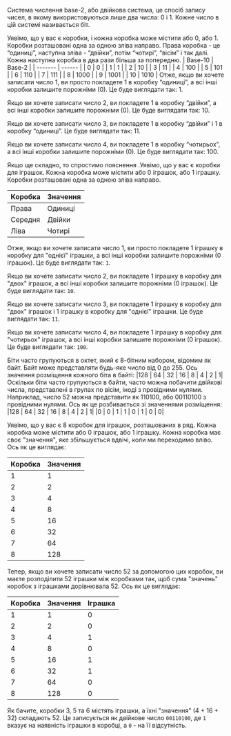 Система числення base-2, або двійкова система, це спосіб запису чисел, в якому використовуються лише два числа: 0 і 1. Кожне число в цій системі називається біт.

Уявімо, що у вас є коробки, і кожна коробка може містити або 0, або 1. Коробки розташовані одна за одною зліва направо. Права коробка - це “одиниці”, наступна зліва - “двійки”, потім “чотирі”, “вісім” і так далі. Кожна наступна коробка в два рази більша за попередню.
| Base-10 | Base-2 |
| ------- | ------ |
|    0    |  0     |
|    1    |  1     |
|    2    |  10    |
|    3    |  11    |
|    4    |  100   |
|    5    |  101   |
|    6    |  110   |
|    7    |  111   |
|    8    |  1000  |
|    9    |  1001  |
|    10   |  1010  |
Отже, якщо ви хочете записати число 1, ви просто покладете 1 в коробку “одиниці”, а всі інші коробки залишите порожніми (0). Це буде виглядати так: 1.

Якщо ви хочете записати число 2, ви покладете 1 в коробку “двійки”, а всі інші коробки залишите порожніми (0). Це буде виглядати так: 10.

Якщо ви хочете записати число 3, ви покладете 1 в коробку “двійки” і 1 в коробку “одиниці”. Це буде виглядати так: 11.

Якщо ви хочете записати число 4, ви покладете 1 в коробку “чотирьох”, а всі інші коробки залишите порожніми (0). Це буде виглядати так: 100.

Якщо ще складно, то спростимо пояснення .Уявімо, що у вас є коробки для іграшок. Кожна коробка може містити або 0 іграшок, або 1 іграшку. Коробки розташовані одна за одною зліва направо. 

| Коробка | Значення |
| ------- | -------- |
| Права   | Одиниці  |
| Середня | Двійки   |
| Ліва    | Чотирі   |

Отже, якщо ви хочете записати число 1, ви просто покладете 1 іграшку в коробку для "однієї" іграшки, а всі інші коробки залишите порожніми (0 іграшок). Це буде виглядати так: `1`.

Якщо ви хочете записати число 2, ви покладете 1 іграшку в коробку для "двох" іграшок, а всі інші коробки залишите порожніми (0 іграшок). Це буде виглядати так: `10`.

Якщо ви хочете записати число 3, ви покладете 1 іграшку в коробку для "двох" іграшок і 1 іграшку в коробку для "однієї" іграшки. Це буде виглядати так: `11`.

Якщо ви хочете записати число 4, ви покладете 1 іграшку в коробку для "чотирьох" іграшок, а всі інші коробки залишите порожніми (0 іграшок). Це буде виглядати так: `100`.


Біти часто групуються в октет, який є 8-бітним набором, відомим як байт. Байт може представляти будь-яке число від 0 до 255. Ось значення розміщення кожного біта в байті: 
|128 | 64 | 32 | 16 | 8 | 4 | 2 | 1|
Оскільки біти часто групуються в байти, часто можна побачити двійкові числа, представлені в групах по вісім, іноді з провідними нулями. Наприклад, число 52 можна представити як 110100, або 00110100 з провідними нулями. Ось як це розбивається зі значеннями розміщення: 
|128 | 64 | 32 | 16 | 8 | 4 | 2 | 1|
|0 |  0 |  1 |  1 | 0 | 1 | 0 | 0|


Уявімо, що у вас є 8 коробок для іграшок, розташованих в ряд. Кожна коробка може містити або 0 іграшок, або 1 іграшку. Кожна коробка має своє "значення", яке збільшується вдвічі, коли ми переходимо вліво. Ось як це виглядає:

| Коробка | Значення |
| ------- | -------- |
| 1       | 1        |
| 2       | 2        |
| 3       | 4        |
| 4       | 8        |
| 5       | 16       |
| 6       | 32       |
| 7       | 64       |
| 8       | 128      |

Тепер, якщо ви хочете записати число 52 за допомогою цих коробок, ви маєте розподілити 52 іграшки між коробками так, щоб сума "значень" коробок з іграшками дорівнювала 52. Ось як це виглядає:

| Коробка | Значення | Іграшка |
| ------- | -------- | ------- |
| 1       | 1        | 0       |
| 2       | 2        | 0       |
| 3       | 4        | 1       |
| 4       | 8        | 0       |
| 5       | 16       | 1       |
| 6       | 32       | 1       |
| 7       | 64       | 0       |
| 8       | 128      | 0       |

Як бачите, коробки 3, 5 та 6 містять іграшки, а їхні "значення" (4 + 16 + 32) складають 52. Це записується як двійкове число `00110100`, де `1` вказує на наявність іграшки в коробці, а `0` - на її відсутність.

